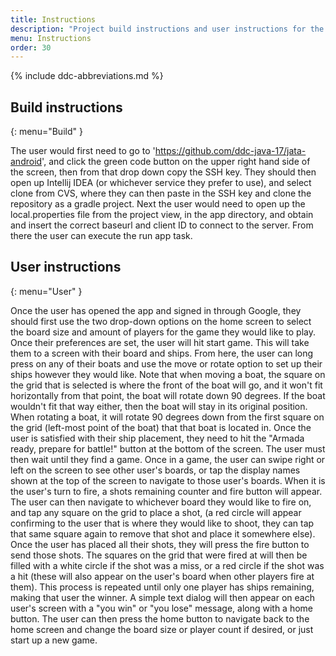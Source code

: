 ```yaml
---
title: Instructions
description: "Project build instructions and user instructions for the app."
menu: Instructions
order: 30
---
```


{% include ddc-abbreviations.md %}

## Build instructions
{: menu="Build" }

 The user would first need to go to 'https://github.com/ddc-java-17/jata-android', and click the green 
 code button on the upper right hand side of the screen, then from that drop down copy the SSH key. 
 They should then open up Intellij IDEA (or whichever service they prefer to use), and select clone from CVS,
 where they can then paste in the SSH key and clone the repository as a gradle project. Next the user would 
 need to open up the local.properties file from the project view, in the app directory, and obtain and 
 insert the correct baseurl and client ID to connect to the server. From there the user can execute the run app task.



## User instructions
{: menu="User" }

 Once the user has opened the app and signed in through Google, they should first use the two drop-down 
 options on the home screen to select the board size and amount of players for the game they would like to play.
 Once their preferences are set, the user will hit start game. This will take them to a screen with their board 
 and ships. From here, the user can long press on any of their boats and use the move or rotate option to 
 set up their ships however they would like. Note that when moving a boat, the square on the grid that is
 selected is where the front of the boat will go, and it won't fit horizontally from that point, the boat
 will rotate down 90 degrees. If the boat wouldn't fit that way either, then the boat will stay in its 
 original position. When rotating a boat, it will rotate 90 degrees down from the first square on the 
 grid (left-most point of the boat) that that boat is located in. Once the user is satisfied with their ship placement,
they need to hit the "Armada ready, prepare for battle!" button at the bottom of the screen. The user must then
wait until they find a game. Once in a game, the user can swipe right or left on the screen to see other user's boards, 
or tap the display names shown at the top of the screen to navigate to those user's boards. When it is the 
user's turn to fire, a shots remaining counter and fire button will appear. The user can then navigate to 
whichever board they would like to fire on, and tap any square on the grid to place a shot, (a red circle will 
 appear confirming to the user that is where they would like to shoot, they can tap that same square again to remove
 that shot and place it somewhere else). Once the user has placed all their shots, they will press the fire button 
to send those shots. The squares on the grid that were fired at will then be filled with a white circle if the 
shot was a miss, or a red circle if the shot was a hit (these will also appear on the user's board when other 
 players fire at them). This process is repeated until only one player has ships remaining, making that user 
the winner. A simple text dialog will then appear on each user's screen with a "you win" or "you lose" 
message, along with a home button. The user can then press the home button to navigate back to the home screen 
and change the board size or player count if desired, or just start up a new game. 

